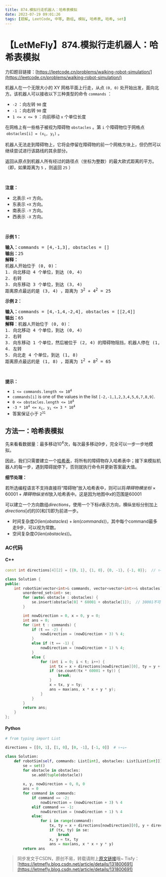 ```yaml
---
title: 874.模拟行走机器人：哈希表模拟
date: 2023-07-19 09:01:26
tags: [题解, LeetCode, 中等, 数组, 模拟, 哈希表, 哈希, set]
---
```


# 【LetMeFly】874.模拟行走机器人：哈希表模拟

力扣题目链接：[https://leetcode.cn/problems/walking-robot-simulation/](https://leetcode.cn/problems/walking-robot-simulation/)

<p>机器人在一个无限大小的 XY 网格平面上行走，从点 <code>(0, 0)</code> 处开始出发，面向北方。该机器人可以接收以下三种类型的命令 <code>commands</code> ：</p>

<ul>
	<li><code>-2</code> ：向左转 <code>90</code> 度</li>
	<li><code>-1</code> ：向右转 <code>90</code> 度</li>
	<li><code>1 <= x <= 9</code> ：向前移动 <code>x</code> 个单位长度</li>
</ul>

<p>在网格上有一些格子被视为障碍物 <code>obstacles</code> 。第 <code>i</code> 个障碍物位于网格点  <code>obstacles[i] = (x<sub>i</sub>, y<sub>i</sub>)</code> 。</p>

<p>机器人无法走到障碍物上，它将会停留在障碍物的前一个网格方块上，但仍然可以继续尝试进行该路线的其余部分。</p>

<p>返回从原点到机器人所有经过的路径点（坐标为整数）的最大欧式距离的平方。（即，如果距离为 <code>5</code> ，则返回 <code>25</code> ）</p>

<div class="d-google dictRoot saladict-panel isAnimate">
<div>
<div class="MachineTrans-Text">
<div class="MachineTrans-Lines">
<div class="MachineTrans-Lines-collapse MachineTrans-lang-en"> </div>
</div>

<div class="MachineTrans-Lines">
<p class="MachineTrans-lang-zh-CN"><strong>注意：</strong></p>

<ul>
	<li class="MachineTrans-lang-zh-CN">北表示 <code>+Y</code> 方向。</li>
	<li class="MachineTrans-lang-zh-CN">东表示 <code>+X</code> 方向。</li>
	<li class="MachineTrans-lang-zh-CN">南表示 <code>-Y</code> 方向。</li>
	<li class="MachineTrans-lang-zh-CN">西表示 <code>-X</code> 方向。</li>
</ul>
</div>
</div>
</div>
</div>

<p> </p>

<p><strong>示例 1：</strong></p>

<pre>
<strong>输入：</strong>commands = [4,-1,3], obstacles = []
<strong>输出：</strong>25
<strong>解释：
</strong>机器人开始位于 (0, 0)：
1. 向北移动 4 个单位，到达 (0, 4)
2. 右转
3. 向东移动 3 个单位，到达 (3, 4)
距离原点最远的是 (3, 4) ，距离为 3<sup>2</sup> + 4<sup>2</sup> = 25</pre>

<p><strong>示例 2：</strong></p>

<pre>
<strong>输入：</strong>commands = [4,-1,4,-2,4], obstacles = [[2,4]]
<strong>输出：</strong>65
<strong>解释</strong>：机器人开始位于 (0, 0)：
1. 向北移动 4 个单位，到达 (0, 4)
2. 右转
3. 向东移动 1 个单位，然后被位于 (2, 4) 的障碍物阻挡，机器人停在 (1, 4)
4. 左转
5. 向北走 4 个单位，到达 (1, 8)
距离原点最远的是 (1, 8) ，距离为 1<sup>2</sup> + 8<sup>2</sup> = 65</pre>

<p> </p>

<p><strong>提示：</strong></p>

<ul>
	<li><code>1 <= commands.length <= 10<sup>4</sup></code></li>
	<li><code>commands[i]</code> is one of the values in the list <code>[-2,-1,1,2,3,4,5,6,7,8,9]</code>.</li>
	<li><code>0 <= obstacles.length <= 10<sup>4</sup></code></li>
	<li><code>-3 * 10<sup>4</sup> <= x<sub>i</sub>, y<sub>i</sub> <= 3 * 10<sup>4</sup></code></li>
	<li>答案保证小于 <code>2<sup>31</sup></code></li>
</ul>


    
## 方法一：哈希表模拟

先来看看数据量：最多移动$10^4$次，每次最多移动$9$步，完全可以一步一步地模拟。

因此，我们只需要建立一个[哈希表](https://blog.tisfy.eu.org/tags/%E5%93%88%E5%B8%8C%E8%A1%A8/)，将所有的障碍物存入哈希表中；接下来模拟机器人的每一步，遇到障碍就停下，否则就执行命令并更新答案最大值。

**细节处理：**

若所选编程语言不支持直接将“障碍物”放入哈希表中，则可以将$障碍物横坐标 \times 60001 + 障碍物纵坐标$放入哈希表中。这是因为地图中$x$的范围是$60001$

可以建立一个方向数组$directions$，使用一个下标$d$表示方向，横纵坐标分别加上$directions[d]$的$[0]$和$[1]$即为前进一步。

+ 时间复杂度$O(len(obstacles) + len(commands))$，其中每个command最多走9步，可以视为常数。
+ 空间复杂度$O(len(obstacles))$。

### AC代码

#### C++

```cpp
const int directions[4][2] = {{0, 1}, {1, 0}, {0, -1}, {-1, 0}};  // ↑→↓←

class Solution {
public:
    int robotSim(vector<int>& commands, vector<vector<int>>& obstacles) {
        unordered_set<int> se;
        for (auto& obstacle : obstacles) {
            se.insert(obstacle[0] * 60001 + obstacle[1]);  // 30001不可，会无法通过最后一组数据，因为存在负数
        }

        int nowDirection = 0, x = 0, y = 0;
        int ans = 0;
        for (int t : commands) {
            if (t == -2) {
                nowDirection = (nowDirection + 3) % 4;
            }
            else if (t == -1) {
                nowDirection = (nowDirection + 1) % 4;
            }
            else {
                for (int i = 0; i < t; i++) {
                    int tx = x + directions[nowDirection][0], ty = y + directions[nowDirection][1];
                    if (se.count(tx * 60001 + ty)) {
                        break;
                    }
                    x = tx, y = ty;
                    ans = max(ans, x * x + y * y);
                }
            }
        }
        return ans;
    }
};
```

#### Python

```python
# from typing import List

directions = [[0, 1], [1, 0], [0, -1], [-1, 0]]  # ↑→↓←

class Solution:
    def robotSim(self, commands: List[int], obstacles: List[List[int]]) -> int:
        se = set()
        for obstacle in obstacles:
            se.add(tuple(obstacle))
        
        x, y, nowDirection = 0, 0, 0
        ans = 0
        for command in commands:
            if command == -2:
                nowDirection = (nowDirection + 3) % 4
            elif command == -1:
                nowDirection = (nowDirection + 1) % 4
            else:
                for i in range(command):
                    tx, ty = x + directions[nowDirection][0], y + directions[nowDirection][1]
                    if (tx, ty) in se:
                        break
                    x, y = tx, ty
                    ans = max(ans, x * x + y * y)
        return ans
```

> 同步发文于CSDN，原创不易，转载请附上[原文链接](https://blog.tisfy.eu.org/2023/07/19/LeetCode%200874.%E6%A8%A1%E6%8B%9F%E8%A1%8C%E8%B5%B0%E6%9C%BA%E5%99%A8%E4%BA%BA/)哦~
> Tisfy：[https://letmefly.blog.csdn.net/article/details/131800691](https://letmefly.blog.csdn.net/article/details/131800691)
